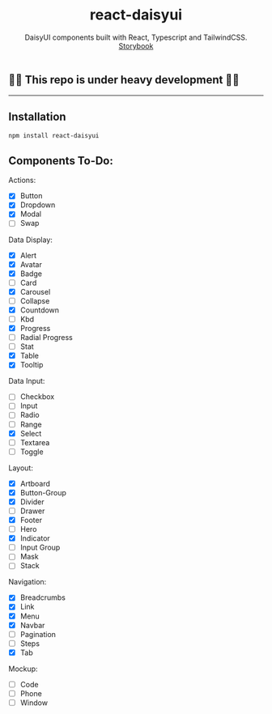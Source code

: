 <div align="center"><h1><strong>react-daisyui</strong></h1></div>
<div align="center">DaisyUI components built with React, Typescript and TailwindCSS.</div>
<div align="center"><a href="https://benjitrosch.github.io/react-daisyui/">Storybook</a></div>

<br />

## 🚧🚧 This repo is under heavy development 🚧🚧
----

## Installation

```bash
npm install react-daisyui
```

## Components To-Do:

Actions:
- [x] Button
- [X] Dropdown
- [X] Modal
- [ ] Swap

Data Display:
- [x] Alert
- [X] Avatar
- [X] Badge
- [ ] Card
- [X] Carousel
- [ ] Collapse
- [X] Countdown
- [ ] Kbd
- [X] Progress
- [ ] Radial Progress
- [ ] Stat
- [X] Table
- [X] Tooltip

Data Input:
- [ ] Checkbox
- [ ] Input
- [ ] Radio
- [ ] Range
- [X] Select
- [ ] Textarea
- [ ] Toggle

Layout:
- [X] Artboard
- [x] Button-Group
- [X] Divider
- [ ] Drawer
- [X] Footer
- [ ] Hero
- [X] Indicator
- [ ] Input Group
- [ ] Mask
- [ ] Stack

Navigation:
- [X] Breadcrumbs
- [X] Link
- [X] Menu
- [X] Navbar
- [ ] Pagination
- [ ] Steps
- [X] Tab

Mockup:
- [ ] Code
- [ ] Phone
- [ ] Window